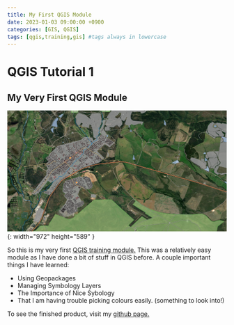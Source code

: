 ```yaml
---
title: My First QGIS Module
date: 2023-01-03 09:00:00 +0900
categories: [GIS, QGIS]
tags: [qgis,training,gis] #tags always in lowercase
---
```


# QGIS Tutorial 1

## My Very First QGIS Module

![The Map](/_posts/qgis1/qgis1.png){: width="972" height="589" }


So this is my very first [QGIS training module.](https://docs.qgis.org/3.22/en/docs/training_manual/basic_map/index.html) This was a relatively easy module as I have done a bit of stuff in QGIS before. A couple important things I have learned:
- Using Geopackages
- Managing Symbology Layers
- The Importance of Nice Sybology
- That I am having trouble picking colours easily. (something to look into!)

To see the finished product, visit my [github page.](https://github.com/Nathan-Shea/QGIS-Training-Manual/blob/main/QGIS-Training-Data-release_3.22/solution/2%20Creating%20and%20Exploring%20a%20Basic%20Map)
